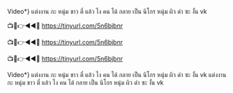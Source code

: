 Video*} แต่งงาน กะ หนุ่ม ขาว ตี๋ แล้ว ไง คน ได้ กลาย เป็น นิโกร หนุ่ม ผิว ดำ ซะ งั้น vk

📺📱👉◄◄🔴  https://tinyurl.com/5n6bjbnr

📺📱👉◄◄🔴  https://tinyurl.com/5n6bjbnr

📺📱👉◄◄🔴  https://tinyurl.com/5n6bjbnr


Video*} แต่งงาน กะ หนุ่ม ขาว ตี๋ แล้ว ไง คน ได้ กลาย เป็น นิโกร หนุ่ม ผิว ดำ ซะ งั้น vk
 แต่งงาน กะ หนุ่ม ขาว ตี๋ แล้ว ไง คน ได้ กลาย เป็น นิโกร หนุ่ม ผิว ดำ ซะ งั้น vk
